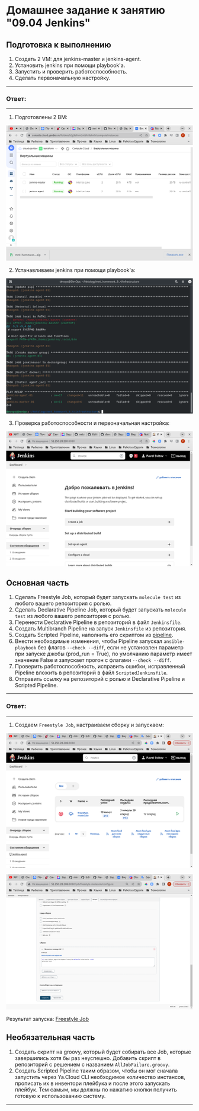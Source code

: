 # Домашнее задание к занятию "09.04 Jenkins"

## Подготовка к выполнению

1. Создать 2 VM: для jenkins-master и jenkins-agent.
2. Установить jenkins при помощи playbook'a.
3. Запустить и проверить работоспособность.
4. Сделать первоначальную настройку.

---
### Ответ:
---

1. Подготовлены 2 ВМ:

![9_4_1.png](https://github.com/psvitov/devops-netology/blob/main/Homework/mnt_homework_9_4/9_4_1.png)

2. Устанавливаем jenkins при помощи playbook'a:

![9_4_2.png](https://github.com/psvitov/devops-netology/blob/main/Homework/mnt_homework_9_4/9_4_2.png)

3. Проверка работоспособности и первоначальная настройка:

![9_4_3.png](https://github.com/psvitov/devops-netology/blob/main/Homework/mnt_homework_9_4/9_4_3.png)

## Основная часть

1. Сделать Freestyle Job, который будет запускать `molecule test` из любого вашего репозитория с ролью.
2. Сделать Declarative Pipeline Job, который будет запускать `molecule test` из любого вашего репозитория с ролью.
3. Перенести Declarative Pipeline в репозиторий в файл `Jenkinsfile`.
4. Создать Multibranch Pipeline на запуск `Jenkinsfile` из репозитория.
5. Создать Scripted Pipeline, наполнить его скриптом из [pipeline](./pipeline).
6. Внести необходимые изменения, чтобы Pipeline запускал `ansible-playbook` без флагов `--check --diff`, если не установлен параметр при запуске джобы (prod_run = True), по умолчанию параметр имеет значение False и запускает прогон с флагами `--check --diff`.
7. Проверить работоспособность, исправить ошибки, исправленный Pipeline вложить в репозиторий в файл `ScriptedJenkinsfile`.
8. Отправить ссылку на репозиторий с ролью и Declarative Pipeline и Scripted Pipeline.

---
### Ответ:
---

1. Создаем `Freestyle Job`, настраиваем сборку и запускаем:

![9_4_4.png](https://github.com/psvitov/devops-netology/blob/main/Homework/mnt_homework_9_4/9_4_4.png)

![9_4_5.png](https://github.com/psvitov/devops-netology/blob/main/Homework/mnt_homework_9_4/9_4_5.png)

Результат запуска: [Freestyle Job](https://github.com/psvitov/devops-netology/blob/main/Homework/mnt_homework_9_4/freestyle_job.md)



## Необязательная часть

1. Создать скрипт на groovy, который будет собирать все Job, которые завершились хотя бы раз неуспешно. Добавить скрипт в репозиторий с решением с названием `AllJobFailure.groovy`.
2. Создать Scripted Pipeline таким образом, чтобы он мог сначала запустить через Ya.Cloud CLI необходимое количество инстансов, прописать их в инвентори плейбука и после этого запускать плейбук. Тем самым, мы должны по нажатию кнопки получить готовую к использованию систему.

---
